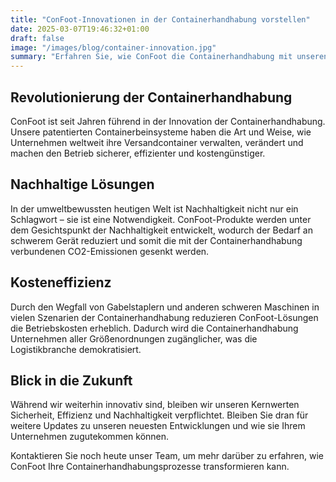 ```yaml
---
title: "ConFoot-Innovationen in der Containerhandhabung vorstellen"
date: 2025-03-07T19:46:32+01:00
draft: false
image: "/images/blog/container-innovation.jpg"
summary: "Erfahren Sie, wie ConFoot die Containerhandhabung mit unseren neuesten Innovationen und nachhaltigen Lösungen revolutioniert."
---
```


## Revolutionierung der Containerhandhabung

ConFoot ist seit Jahren führend in der Innovation der Containerhandhabung. Unsere patentierten Containerbeinsysteme haben die Art und Weise, wie Unternehmen weltweit ihre Versandcontainer verwalten, verändert und machen den Betrieb sicherer, effizienter und kostengünstiger.

## Nachhaltige Lösungen

In der umweltbewussten heutigen Welt ist Nachhaltigkeit nicht nur ein Schlagwort – sie ist eine Notwendigkeit. ConFoot-Produkte werden unter dem Gesichtspunkt der Nachhaltigkeit entwickelt, wodurch der Bedarf an schwerem Gerät reduziert und somit die mit der Containerhandhabung verbundenen CO2-Emissionen gesenkt werden.

## Kosteneffizienz

Durch den Wegfall von Gabelstaplern und anderen schweren Maschinen in vielen Szenarien der Containerhandhabung reduzieren ConFoot-Lösungen die Betriebskosten erheblich. Dadurch wird die Containerhandhabung Unternehmen aller Größenordnungen zugänglicher, was die Logistikbranche demokratisiert.

## Blick in die Zukunft

Während wir weiterhin innovativ sind, bleiben wir unseren Kernwerten Sicherheit, Effizienz und Nachhaltigkeit verpflichtet. Bleiben Sie dran für weitere Updates zu unseren neuesten Entwicklungen und wie sie Ihrem Unternehmen zugutekommen können.

Kontaktieren Sie noch heute unser Team, um mehr darüber zu erfahren, wie ConFoot Ihre Containerhandhabungsprozesse transformieren kann.